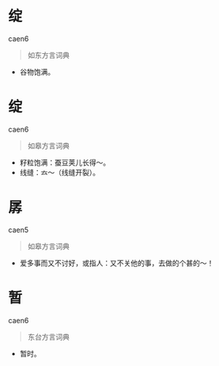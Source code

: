 # 绽
caen6
> 如东方言词典
- 谷物饱满。



# 绽
caen6
> 如皋方言词典
- 籽粒饱满：蚕豆荚儿长得～。
- 线缝：𠫓～（线缝开裂）。

# 孱
caen5
> 如皋方言词典
- 爱多事而又不讨好，或指人：又不关他的事，去做的个甚的～！

# 暂
caen6
> 东台方言词典
- 暂时。
